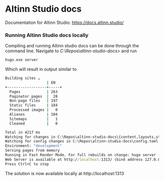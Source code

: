 # Altinn Studio docs

Documentation for Altinn Studio: https://docs.altinn.studio/

### Running Altinn Studio docs locally 
Compiling and running Altinn studio docs can be done through the command line. 
Navigate to _C:\Repos\altinn-studio-docs>_ and run

```cmd
hugo.exe server
```

Which will result in output similar to
```cmd
Building sites …
                   | EN
+------------------+-----+
  Pages            | 263
  Paginator pages  |  28
  Non-page files   | 197
  Static files     | 184
  Processed images |   0
  Aliases          | 104
  Sitemaps         |   1
  Cleaned          |   0

Total in 4217 ms
Watching for changes in C:\Repos\altinn-studio-docs\{content,layouts,static,themes}
Watching for config changes in C:\Repos\altinn-studio-docs\config.toml
Environment: "development"
Serving pages from memory
Running in Fast Render Mode. For full rebuilds on change: hugo server --disableFastRender
Web Server is available at http://localhost:1313/ (bind address 127.0.0.1)
Press Ctrl+C to stop
```

The solution is now available locally at http://localhost:1313